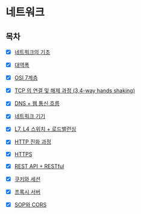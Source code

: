 # 네트워크

## 목차

* [x] [네트워크의 기초](https://github.com/Fancy96/2023-CS-Study/blob/main/Network/network_basic.md)

* [x] [대역폭](https://github.com/Fancy96/2023-CS-Study/blob/main/Network/network_bandwidth.md)

* [x] [OSI 7계층](https://github.com/Fancy96/2023-CS-Study/blob/main/Network/network_osi_7_layer.md)

* [x] [TCP 의 연결 및 해제 과정 (3,4-way hands shaking)](https://github.com/Fancy96/2023-CS-Study/blob/main/Network/network_tcp_and_udp.md)

* [x] [DNS + 웹 통신 흐름](https://github.com/Fancy96/2023-CS-Study/blob/main/Network/network_dns_and_network_flow.md)

* [x] [네트워크 기기](https://github.com/Fancy96/2023-CS-Study/blob/main/Network/network_devices.md)

* [x] [L7, L4 스위치 + 로드밸런싱](https://github.com/Fancy96/2023-CS-Study/blob/main/Network/network_l4_l7_switch_and_load_balancing.md)

* [x] [HTTP 진화 과정](https://github.com/Fancy96/2023-CS-Study/blob/main/Network/network_http.md)

* [x] [HTTPS](https://github.com/Fancy96/2023-CS-Study/blob/main/Network/network_https.md)

* [x] [REST API + RESTful](https://github.com/Fancy96/2023-CS-Study/blob/main/Network/network_rest_api_restful.md)

* [x] [쿠키와 세션](https://github.com/Fancy96/2023-CS-Study/blob/main/Network/network_cookie_and_session.md)

* [x] [프록시 서버](https://github.com/Fancy96/2023-CS-Study/blob/main/Network/network_proxy_server.md)

* [x] [SOP와 CORS](https://github.com/Fancy96/2023-CS-Study/blob/main/Network/network_sop_and_cors.md)


